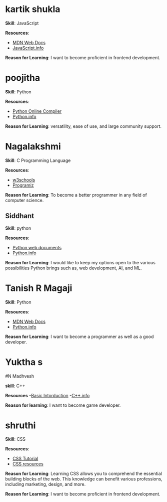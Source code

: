 # kartik shukla

**Skill**: JavaScript

**Resources**:
- [MDN Web Docs](https://developer.mozilla.org/en-US/docs/Web/JavaScript)
- [JavaScript.info](https://javascript.info/)

**Reason for Learning**: I want to become proficient in frontend development.


# poojitha

**Skill**: Python 

**Resources**:
- [Python Online Compiler](https://www.programiz.com/python-programming/online-compiler/)
- [Python.info](https://www.onlinegdb.com/online_python_compiler)

**Reason for Learning**: versatility, ease of use, and large community support.


# Nagalakshmi

**Skill**: C Programming Language

**Resources**:
- [w3schools](https://www.w3schools.com/c/c_intro.php)
- [Programiz](https://www.programiz.com/c-programming)

**Reason for Learning**: To become a better programmer in any field of computer science.

## Siddhant 

**Skill**: python

**Resources**:
- [Python web documents](https://www.python.org/doc/)
- [Python.info](https://www.python.org/)

**Reason for Learning**: I would like to keep my options open to the various possibilities Python brings such as, web development, AI, and ML. 

# Tanish R Magaji

**Skill**: Python

**Resources**:
- [MDN Web Docs](https://developer.mozilla.org/en-US/docs/Glossary/Python)
- [Python.info](https://www.teradata.com/glossary/what-is-python#:~:text=Python%20is%20an%20interpreted%2C%20object,British%20comedy%20group%20Monty%20Python.)

**Reason for Learning**: I want to become a programmer as well as a good developer.


# Yuktha s 


#N Madhvesh

**skill**: C++

**Resources**
-[Basic Intorduction](https://www.geeksforgeeks.org/introduction-to-c-programming-language/)
-[C++.info](https://www.w3schools.com/cpp/)

**Reason for learning**: I want to become game developer.


# shruthi

**Skill**: CSS

**Resources**:

- [CSS Tutorial](https://www.w3schools.com/Css/)
- [CSS resources ](https://www.udemy.com/course/learn-html-and-css-from-beginning-to-advanced/?utm_source=bing&utm_medium=udemyads&utm_campaign=BG-Search_DSA_Beta_Prof_la.EN_cc.India&campaigntype=Search&portfolio=Bing-India&language=EN&product=Course&test=&audience=DSA&topic=&priority=Beta&utm_content=deal4584&utm_term=_._ag_1326013411670044_._ad__._kw_Dev+en_._de_c_._dm__._pl__._ti_dat-2334675503276553%3Aloc-90_._li_157208_._pd__._&matchtype=b&msclkid=68265123d23e1c9df8c4363db7d38934&couponCode=IND21PM)

**Reason for Learning**: Learning CSS allows you to comprehend the essential building blocks of the web. This knowledge can benefit various professions, including marketing, design, and more. 

**Reason for Learning**: I want to become proficient in frontend development.


